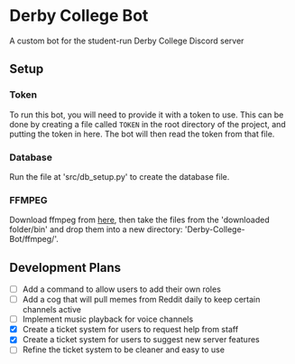 # Derby College Bot
 A custom bot for the student-run Derby College Discord server

## Setup

### Token

To run this bot, you will need to provide it with a token to use. This can be done by creating a file called `TOKEN` in the root directory of the project, and putting the token in here. The bot will then read the token from that file.

### Database

Run the file at 'src/db_setup.py' to create the database file.

### FFMPEG

Download ffmpeg from [here](https://www.gyan.dev/ffmpeg/builds/ffmpeg-git-full.7z), then take the files from the 'downloaded folder/bin' and drop them into a new directory: 'Derby-College-Bot/ffmpeg/'.

## Development Plans

- [ ] Add a command to allow users to add their own roles
- [ ] Add a cog that will pull memes from Reddit daily to keep certain channels active
- [ ] Implement music playback for voice channels
- [x] Create a ticket system for users to request help from staff
- [x] Create a ticket system for users to suggest new server features
- [ ] Refine the ticket system to be cleaner and easy to use